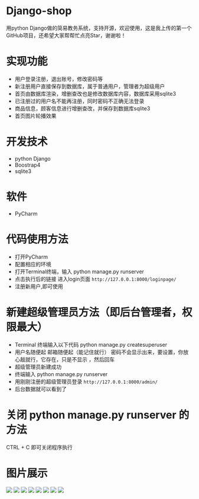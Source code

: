 # Django-shop
用python Django做的简易教务系统，支持开源，欢迎使用，这是我上传的第一个GitHub项目，还希望大家帮帮忙点亮Star，谢谢啦！

# 实现功能
 - 用户登录注册，退出账号，修改密码等
 - 新注册用户直接保存到数据库，属于普通用户，管理者为超级用户
 - 首页由数据库渲染，增删查改也是修改数据库内容，数据库采用sqlite3
 - 已注册过的用户名不能再注册，同时密码不正确无法登录
 - 商品信息，顾客信息进行增删查改，并保存到数据库sqlite3
 - 首页图片轮播效果
 
 # 开发技术
 - python  Django
 - Boostrap4
 - sqlite3
 
 # 软件 
 - PyCharm
 
 # 代码使用方法
 - 打开PyCharm
 - 配置相应的环境
 - 打开Terminal终端，输入 python manage.py runserver
 - 点击执行后的链接 进入login页面 `http://127.0.0.1:8000/loginpage/`
 - 注册新用户,即可使用  
 
 # 新建超级管理员方法（即后台管理者，权限最大）
 - Terminal 终端输入以下代码 python manage.py createsuperuser
 - 用户名随便起  邮箱随便起（能记住就行） 密码不会显示出来，要设置，你放心敲就行，它存在，只是不显示 ，然后回车
 - 超级管理员新建成功
 - 终端输入 python manage.py runserver
 - 用刚刚注册的超级管理员登录  `http://127.0.0.1:8000/admin/`
 - 后台数据就可以看到了
 
 # 关闭 python manage.py runserver 的方法
 CTRL + C 即可关闭程序执行
 
 
 # 图片展示
![](https://img-blog.csdnimg.cn/20200804175553831.png?x-oss-process=image/watermark,type_ZmFuZ3poZW5naGVpdGk,shadow_10,text_aHR0cHM6Ly9ibG9nLmNzZG4ubmV0L3dlaXhpbl80MzY0ODAxNw==,size_16,color_FFFFFF,t_70)
![](https://img-blog.csdnimg.cn/20200804175606755.png?x-oss-process=image/watermark,type_ZmFuZ3poZW5naGVpdGk,shadow_10,text_aHR0cHM6Ly9ibG9nLmNzZG4ubmV0L3dlaXhpbl80MzY0ODAxNw==,size_16,color_FFFFFF,t_70)
![](https://img-blog.csdnimg.cn/20200804175409164.png?x-oss-process=image/watermark,type_ZmFuZ3poZW5naGVpdGk,shadow_10,text_aHR0cHM6Ly9ibG9nLmNzZG4ubmV0L3dlaXhpbl80MzY0ODAxNw==,size_16,color_FFFFFF,t_70)
![](https://img-blog.csdnimg.cn/20200804175432710.png?x-oss-process=image/watermark,type_ZmFuZ3poZW5naGVpdGk,shadow_10,text_aHR0cHM6Ly9ibG9nLmNzZG4ubmV0L3dlaXhpbl80MzY0ODAxNw==,size_16,color_FFFFFF,t_70)
![](https://img-blog.csdnimg.cn/20200804175443715.png?x-oss-process=image/watermark,type_ZmFuZ3poZW5naGVpdGk,shadow_10,text_aHR0cHM6Ly9ibG9nLmNzZG4ubmV0L3dlaXhpbl80MzY0ODAxNw==,size_16,color_FFFFFF,t_70)
![](https://img-blog.csdnimg.cn/20200804175501174.png?x-oss-process=image/watermark,type_ZmFuZ3poZW5naGVpdGk,shadow_10,text_aHR0cHM6Ly9ibG9nLmNzZG4ubmV0L3dlaXhpbl80MzY0ODAxNw==,size_16,color_FFFFFF,t_70)
![](https://img-blog.csdnimg.cn/20200804175521877.png?x-oss-process=image/watermark,type_ZmFuZ3poZW5naGVpdGk,shadow_10,text_aHR0cHM6Ly9ibG9nLmNzZG4ubmV0L3dlaXhpbl80MzY0ODAxNw==,size_16,color_FFFFFF,t_70)
![](https://img-blog.csdnimg.cn/20200804175537206.png?x-oss-process=image/watermark,type_ZmFuZ3poZW5naGVpdGk,shadow_10,text_aHR0cHM6Ly9ibG9nLmNzZG4ubmV0L3dlaXhpbl80MzY0ODAxNw==,size_16,color_FFFFFF,t_70)

